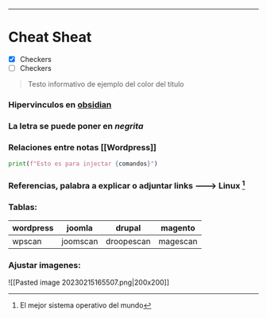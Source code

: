 --- 

# Cheat Sheat 

 - [x]  Checkers 
- [ ] Checkers 

> Testo informativo 
> de ejemplo del color del titulo 

### Hipervinculos en [obsidian](https://raw.githubusercontent.com/ambionics/magento-exploits/master/magento-sqli.py)

### La letra se puede poner en *negrita*

### Relaciones entre notas [[Wordpress]]

```python
print(f"Esto es para injectar {comandos}")
```

### Referencias, palabra a explicar o adjuntar links ---> **Linux** [^1]

[^1]:   El mejor sistema operativo del mundo

### Tablas:
| wordpress | joomla | drupal | magento | 
| ----------|---------|--------|-------|
| wpscan | joomscan | droopescan | magescan | 

### Ajustar imagenes: 

![[Pasted image 20230215165507.png|200x200]]

